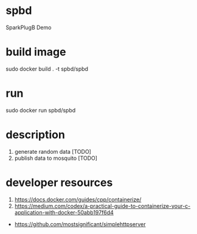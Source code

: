 # spbd
SparkPlugB Demo

# build image
sudo docker build . -t spbd/spbd

# run
sudo docker run spbd/spbd

# description
1. generate random data [TODO]
2. publish data to mosquito [TODO]

# developer resources
1. https://docs.docker.com/guides/cpp/containerize/
2. https://medium.com/codex/a-practical-guide-to-containerize-your-c-application-with-docker-50abb197f6d4
  - https://github.com/mostsignificant/simplehttpserver
